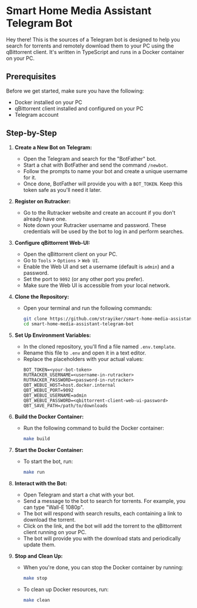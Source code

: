 # Smart Home Media Assistant Telegram Bot

Hey there! This is the sources of a Telegram bot is designed to help you search for torrents and remotely download them to your PC using the qBittorrent client. It's written in TypeScript and runs in a Docker container on your PC.

## Prerequisites

Before we get started, make sure you have the following:

- Docker installed on your PC
- qBittorrent client installed and configured on your PC
- Telegram account

## Step-by-Step

1. **Create a New Bot on Telegram:**

   - Open the Telegram and search for the "BotFather" bot.
   - Start a chat with BotFather and send the command `/newbot`.
   - Follow the prompts to name your bot and create a unique username for it.
   - Once done, BotFather will provide you with a `BOT_TOKEN`. Keep this token safe as you'll need it later.

2. **Register on Rutracker:**

   - Go to the Rutracker website and create an account if you don't already have one.
   - Note down your Rutracker username and password. These credentials will be used by the bot to log in and perform searches.

3. **Configure qBittorrent Web-UI:**

   - Open the qBittorrent client on your PC.
   - Go to `Tools` > `Options` > `Web UI`.
   - Enable the Web UI and set a username (default is `admin`) and a password.
   - Set the port to `9092` (or any other port you prefer).
   - Make sure the Web UI is accessible from your local network.

4. **Clone the Repository:**

   - Open your terminal and run the following commands:
     ```bash
     git clone https://github.com/strayiker/smart-home-media-assistant-telegram-bot.git
     cd smart-home-media-assistant-telegram-bot
     ```

5. **Set Up Environment Variables:**

   - In the cloned repository, you'll find a file named `.env.template`.
   - Rename this file to `.env` and open it in a text editor.
   - Replace the placeholders with your actual values:
     ```plaintext
     BOT_TOKEN=<your-bot-token>
     RUTRACKER_USERNAME=<username-in-rutracker>
     RUTRACKER_PASSWORD=<password-in-rutracker>
     QBT_WEBUI_HOST=host.docker.internal
     QBT_WEBUI_PORT=9092
     QBT_WEBUI_USERNAME=admin
     QBT_WEBUI_PASSWORD=<qbittorrent-client-web-ui-password>
     QBT_SAVE_PATH=/path/to/downloads
     ```

6. **Build the Docker Container:**

   - Run the following command to build the Docker container:
     ```bash
     make build
     ```

7. **Start the Docker Container:**

   - To start the bot, run:
     ```bash
     make run
     ```

8. **Interact with the Bot:**

   - Open Telegram and start a chat with your bot.
   - Send a message to the bot to search for torrents. For example, you can type "Wall-E 1080p".
   - The bot will respond with search results, each containing a link to download the torrent.
   - Click on the link, and the bot will add the torrent to the qBittorrent client running on your PC.
   - The bot will provide you with the download stats and periodically update them.

9. **Stop and Clean Up:**
   - When you're done, you can stop the Docker container by running:
     ```bash
     make stop
     ```
   - To clean up Docker resources, run:
     ```bash
     make clean
     ```

